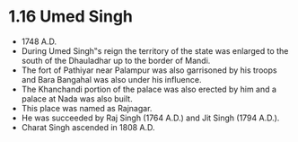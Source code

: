 # 1.16 Umed Singh
* 1748 A.D.
* During Umed Singh‟s reign the territory of the state was enlarged to the south of the Dhauladhar up to the border of Mandi.
* The fort of Pathiyar near Palampur was also garrisoned by his troops and Bara Bangahal was also under his influence.
* The Khanchandi portion of the palace was also erected by him and a palace at Nada was also built.
* This place was named as Rajnagar.
* He was succeeded by Raj Singh (1764 A.D.) and Jit Singh (1794 A.D.).
* Charat Singh ascended in 1808 A.D.
